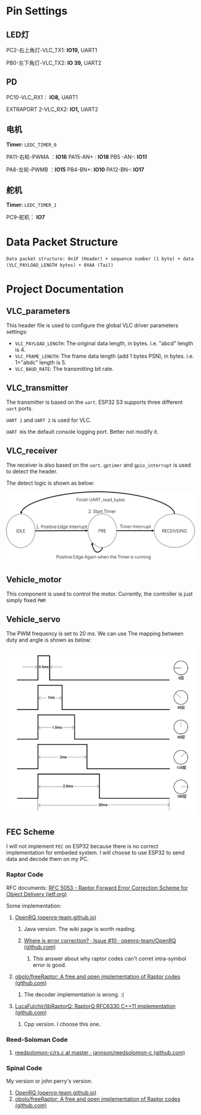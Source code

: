 # Pin Settings

## LED灯

PC2-右上角灯-VLC_TX1: **IO19,**  UART1

PB0-左下角灯-VLC_TX2: **IO 39,**  UART2

## PD

PC10-VLC_RX1： **IO8,**  UART1

EXTRAPORT 2-VLC_RX2:	  **IO1,**  UART2

## 电机

**Timer:**  `LEDC_TIMER_0`

PA11-右轮-PWMA ：**IO16**
PA15-AN+ : **IO18**
PB5 -AN-:   **IO11**

PA8-左轮-PWMB ：**IO15**
PB4-BN+: **IO10**
PA12-BN-: **IO17**

## 舵机

**Timer:**  `LEDC_TIMER_1`

PC9-舵机： **IO7**

# Data Packet Structure

`Data packet structure: 0x1F (Header) + sequence number (1 byte) + data (VLC_PAYLOAD_LENGTH bytes) + 0XAA (Tail)`

# Project Documentation

## VLC_parameters

This header file is used to configure the global VLC driver parameters settings:

* `VLC_PAYLOAD_LENGTH`: The original data length, in bytes. i.e. "abcd" length is 4.
* `VLC_FRAME_LENGTH`: The frame data length (add 1 bytes PSN), in bytes. i.e. 1+"abdc" length is 5.
* `VLC_BAUD_RATE`: The transmitting bit rate.

## VLC_transmitter

The transmitter is based on the `uart`.  ESP32 S3 supports three different `uart` ports.

`UART 1` and `UART 2` is used for VLC.

`UART 0`is the default console logging port. Better not modify it.

## VLC_receiver

The receiver is also based on the `uart`. `gptimer` and `gpio_interrupt` is used to detect the header.

The detect logic is shown as below:

![image](assets/image-20240106175003-wdyijcd.png)

## Vehicle_motor

This component is used to control the motor. Currently, the controller is just simply fixed `PWM`

## Vehicle_servo

The PWM frequency is set to 20 ms. We can use 
The mapping between duty and angle is shown as below:

![image](assets/image-20240107112013-6shnbln.png)

## FEC Scheme

I will not implement `FEC` on ESP32 because there is no correct implementation for embeded system. I will choose to use ESP32 to send data and decode them on my PC.

### Raptor Code

RFC documents: [RFC 5053 - Raptor Forward Error Correction Scheme for Object Delivery (ietf.org)](https://datatracker.ietf.org/doc/html/rfc5053)

Some implementation:

1. [OpenRQ (openrq-team.github.io)](https://openrq-team.github.io/openrq/)

    1. Java version. The wiki page is worth reading.
    2. [Where is error correction? · Issue #10 · openrq-team/OpenRQ (github.com)](https://github.com/openrq-team/OpenRQ/issues/10)

        1. This answer about why raptor codes can't corret intra-symbol error is good.
2. [obolo/freeRaptor: A free and open implementation of Raptor codes (github.com)](https://github.com/obolo/freeRaptor)

    1. The decoder implementation is wrong. :(
3. [LucaFulchir/libRaptorQ: RaptorQ RFC6330 C++11 implementation (github.com)](https://github.com/LucaFulchir/libRaptorQ)

    1. Cpp version. I choose this one.

### Reed-Soloman Code

1. [reedsolomon-c/rs.c at master · jannson/reedsolomon-c (github.com)](https://github.com/jannson/reedsolomon-c/blob/master/rs.c)

### Spinal Code

My version or john perry's version.

1. [OpenRQ (openrq-team.github.io)](https://openrq-team.github.io/openrq/)
2. [obolo/freeRaptor: A free and open implementation of Raptor codes (github.com)](https://github.com/obolo/freeRaptor)
